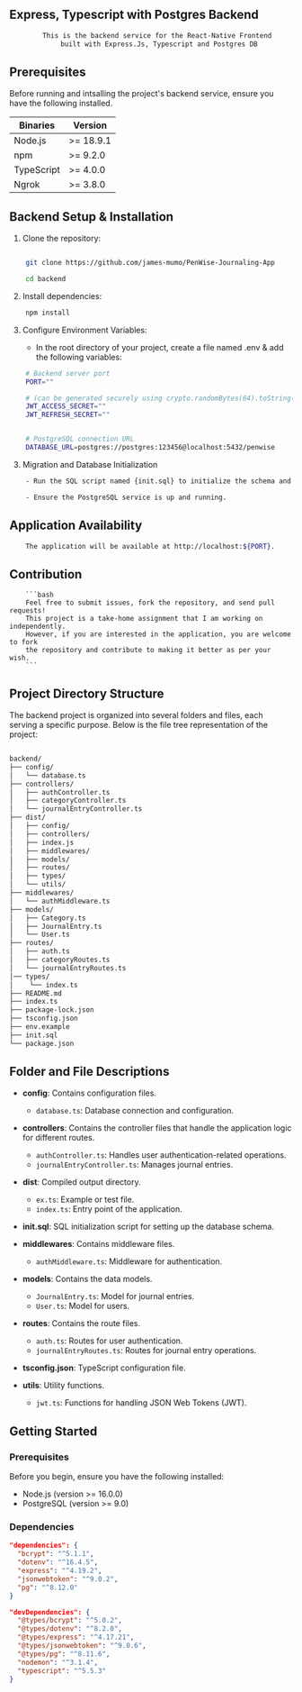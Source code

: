 <!-- # Penwise Journalling App

<div align="center">

```bash
    This React Native Expo app enables user authentication for signup and login, 
    facilitates management of journal entries including creation, editing, 
    and deletion with categorization options (e.g., Personal, Work, Travel),
    The app also offers a summary view of entries by selected periods, categories
    and allows users to update their username and password settings.
```
</div>

## Table of Contents

- [Prerequisites](#prerequisites)
- [App Installation and Running in Development Mode](#app-installation-and-running-in-development-mode)
- [Building the Application](#building-the-application)
- [Tests](#tests)
- [Project Directory Structure](#project-directory-structure)
- [Technologies Used](#technologies-used)
- [Contributing](#contributing)
- [License](#license)



## Prerequisites

Before setting up the project, ensure you have the following installed.
These are necessary for installing dependencies and running scripts specified
in the `package.json` for the React Native Expo app.

| Binaries      | Version    |
| ------------- | ---------- |
| Node.js       | >= 18.9.1  |
| npm           | >= 9.2.0   |
| Expo CLI      | >= 6.3.10  |
| TypeScript    | >= 4.0.0   |


## App Installation and Running in Development Mode

1. Clone the repository:

```sh
    git clone https://github.com/james-mumo/PenWise-Journaling-App.git
```

2. Navigate to the project directory:

```sh
    cd frontend
```

3. Setup Env Variables:

```sh
    # create a .env file and add the following variable:
    BASE_URL = <backend_url>
```

4. Install dependencies:

```sh
    npm install
```


5. Run the app in development mode:

```sh
    # Start the Expo Development Server 
    npx expo start

    # Ensure your Android device is connected via USB debugging
    npx expo start --android

    # Ensure your iOS device is connected via USB or open in simulator
    npx expo start --ios

    # To run on a device with the Expo-Go app ensure the device running
    # Expo-Go app is in the same network as your machine, then scan the qr code and hit {r} to refresh whenever you make changes.

```

## Building the Application

```bash

    # For building an Android APK:
    npx expo build:android

    # For building an iOS IPA file:
    npx expo build:ios

```


## Tests 

```bash

```




## Project Directory Structure

```bash
/frontend
├── app
│   ├── (auth)
│   │   ├── html.tsx
│   │   ├── _layout.tsx
│   │   └── search
│   ├── (tabs)
│   │   ├── not-found.jsx
│   │   └── index.tsx
│   └── index.tsx
├── assets
│   ├── adaptive-icon.png
│   ├── fonts
│   ├── icons
│   ├── splash.png
│   ├── favicon.png
│   └── icon.png
├── components
│   ├── AddCategoryModal.jsx
│   ├── CategoryCard.jsx
│   ├── CustomButton.jsx
│   ├── EmptyState.jsx
│   ├── FormContentField.jsx
│   ├── FormField.jsx
│   ├── InfoBox.jsx
│   ├── JournalEntryCard.jsx
│   ├── JournalEntryModal.jsx
│   ├── Loader.jsx
│   ├── SearchInput.jsx
│   └── index.js
├── constants
│   ├── icons.js
│   ├── images.js
│   └── index.js
├── context
│   └── GlobalProvider.js
├── hooks
│   ├── useCategories.jsx
│   ├── useColorScheme.web.ts
│   ├── useColorScheme.ts
│   ├── useDateTime.jsx
│   ├── useDateFormatter.ts
│   └── useThemeColor.ts
├── lib
│   ├── appwrite.js
│   └── useAppwrite.js
└── scripts
    └── reset-project.js
├── README.md
├── babel.config.js
├── expo-env.d.ts
├── tailwind.config.js
├── app.json
├── package-lock.json
├── tsconfig.json
├── twindConfig.js
├── package.json


```

## Technologies Used

```bash
    - Expo
    - @react-native-async-storage/async-storage
    - @react-native-community/datetimepicker
    - @react-native-picker/picker
    - @react-navigation/bottom-tabs
    - @react-navigation/native
    - axios
    - expo-document-picker
    - expo-linking
    - nativewind
    - react-native-animatable
    - react-native-appwrite
    - react-native-reanimated
    - react-navigation
    - @types/jest
    - tailwindcss
    - typescript
```

## Contributing

## License -->

## Express, Typescript with Postgres Backend

<div align="center">

```bash
    This is the backend service for the React-Native Frontend 
    built with Express.Js, Typescript and Postgres DB
```

</div>


## Prerequisites

Before running and intsalling the project's backend service, ensure you have the following installed.

| Binaries      | Version    |
| ------------- | ---------- |
| Node.js       | >= 18.9.1  |
| npm           | >= 9.2.0   |
| TypeScript    | >= 4.0.0   |
| Ngrok         | >= 3.8.0  |



## Backend Setup & Installation

1. Clone the repository:

```bash

    git clone https://github.com/james-mumo/PenWise-Journaling-App

    cd backend
```

2. Install dependencies:

```bash
    npm install
```

3. Configure Environment Variables:

    -   In the root directory of your project, create a file named .env & add the following variables:

```bash
    # Backend server port
    PORT=""

    # (can be generated securely using crypto.randomBytes(64).toString('hex'))
    JWT_ACCESS_SECRET=""
    JWT_REFRESH_SECRET=""


    # PostgreSQL connection URL
    DATABASE_URL=postgres://postgres:123456@localhost:5432/penwise

```


3. Migration and Database Initialization

```bash 
    - Run the SQL script named {init.sql} to initialize the schema and seed any default data you might need

    - Ensure the PostgreSQL service is up and running.

```


## Application Availability

```bash
    The application will be available at http://localhost:${PORT}.
```


## Contribution
        ```bash
        Feel free to submit issues, fork the repository, and send pull requests!
        This project is a take-home assignment that I am working on independently.
        However, if you are interested in the application, you are welcome to fork
        the repository and contribute to making it better as per your wish.
        ```




## Project Directory Structure

The backend project is organized into several folders and files, each serving a specific purpose. Below is the file tree representation of the project:

```bash

backend/
├── config/
│   └── database.ts
├── controllers/
│   ├── authController.ts
│   ├── categoryController.ts
│   └── journalEntryController.ts
├── dist/
│   ├── config/
│   ├── controllers/
│   ├── index.js
│   ├── middlewares/
│   ├── models/
│   ├── routes/
│   ├── types/
│   └── utils/
├── middlewares/
│   └── authMiddleware.ts
├── models/
│   ├── Category.ts
│   ├── JournalEntry.ts
│   └── User.ts
├── routes/
│   ├── auth.ts
│   ├── categoryRoutes.ts
│   └── journalEntryRoutes.ts
│── types/
│    └── index.ts
├── README.md
├── index.ts
├── package-lock.json
├── tsconfig.json
├── env.example
├── init.sql
└── package.json


```


## Folder and File Descriptions

- **config**: Contains configuration files.
  - `database.ts`: Database connection and configuration.

- **controllers**: Contains the controller files that handle the application logic for different routes.
  - `authController.ts`: Handles user authentication-related operations.
  - `journalEntryController.ts`: Manages journal entries.

- **dist**: Compiled output directory.
  - `ex.ts`: Example or test file.
  - `index.ts`: Entry point of the application.

- **init.sql**: SQL initialization script for setting up the database schema.

- **middlewares**: Contains middleware files.
  - `authMiddleware.ts`: Middleware for authentication.

- **models**: Contains the data models.
  - `JournalEntry.ts`: Model for journal entries.
  - `User.ts`: Model for users.

- **routes**: Contains the route files.
  - `auth.ts`: Routes for user authentication.
  - `journalEntryRoutes.ts`: Routes for journal entry operations.

- **tsconfig.json**: TypeScript configuration file.

- **utils**: Utility functions.
  - `jwt.ts`: Functions for handling JSON Web Tokens (JWT).

## Getting Started

### Prerequisites

Before you begin, ensure you have the following installed:

- Node.js (version >= 16.0.0)
- PostgreSQL (version >= 9.0)

### Dependencies

```json
"dependencies": {
  "bcrypt": "^5.1.1",
  "dotenv": "^16.4.5",
  "express": "^4.19.2",
  "jsonwebtoken": "^9.0.2",
  "pg": "^8.12.0"
}
```

```json
"devDependencies": {
  "@types/bcrypt": "^5.0.2",
  "@types/dotenv": "^8.2.0",
  "@types/express": "^4.17.21",
  "@types/jsonwebtoken": "^9.0.6",
  "@types/pg": "^8.11.6",
  "nodemon": "^3.1.4",
  "typescript": "^5.5.3"
}
```
